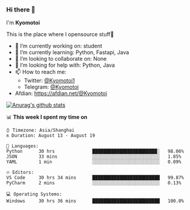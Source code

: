 ### Hi there 👋

I'm **Kyomotoi**

This is the place where I opensource stuff🤺

- 🔭 I’m currently working on: student
- 🌱 I’m currently learning: Python, Fastapi, Java
- 👯 I’m looking to collaborate on: None
- 🤔 I’m looking for help with: Python, Java
- 📫 How to reach me: 
    - Twitter: [@Kyomotoi1](https://twitter.com/Kyomotoi1) 
    - Telegram: [@Kyomotoi](https://t.me/Kyomotoi)
- Afdian: <https://afdian.net/@Kyomotoi>

[![Anurag's github stats](https://github-readme-stats.vercel.app/api?username=kyomotoi)](https://github.com/anuraghazra/github-readme-stats)

📊 **This week I spent my time on**
<!--START_SECTION:waka-->
```text
⌚︎ Timezone: Asia/Shanghai
🔛 Duration: August 13 - August 19

💬 Languages: 
Python      30 hrs              ████████████████████████░   98.06% 
JSON        33 mins             ░░░░░░░░░░░░░░░░░░░░░░░░░   1.85% 
YAML        1 min               ░░░░░░░░░░░░░░░░░░░░░░░░░   0.09%

🔥 Editors: 
VS Code     30 hrs 34 mins      █████████████████████████   99.87% 
PyCharm     2 mins              ░░░░░░░░░░░░░░░░░░░░░░░░░   0.13%

💻 Operating Systems: 
Windows     30 hrs 36 mins      █████████████████████████   100.0%
```
<!--END_SECTION:waka-->
